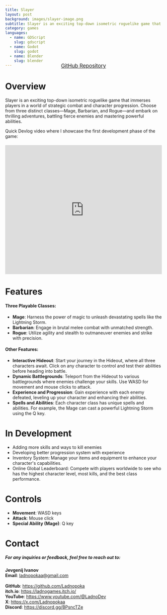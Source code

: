 ```yaml
---
title: Slayer
layout: post
background: images/slayer-image.png
subtitle: Slayer is an exciting top-down isometric roguelike game that immerses players in a world of strategic combat and character progression.
category: games
languages: 
  - name: GDScript
    slug: gdscript
  - name: Godot
    slug: godot
  - name: Blender
    slug: blender
---
```


<div style="text-align: center; margin-top: -30px; margin-bottom: 25px; scale: 1">
  <a href="https://github.com/Ladnopoka/3D-Slayer" target="_blank" class="btn btn-primary" style="padding: 10px 20px; font-size: 1.2em;">GitHub Repository</a>
</div>

# Overview
Slayer is an exciting top-down isometric roguelike game that immerses players in a world of strategic combat and character progression. Choose from three distinct classes—Mage, Barbarian, and Rogue—and embark on thrilling adventures, battling fierce enemies and mastering powerful abilities.

Quick Devlog video where I showcase the first development phase of the game:
<div style="display: flex; justify-content: center; align-items: center; margin: 20px 0;">
    <iframe width="660" height="415" src="https://www.youtube.com/embed/NKe8HLG3dlM?si=mKYGMW_STigP3nRy" 
        title="Slayer Game Demo" 
        frameborder="0" 
        allow="accelerometer; autoplay; clipboard-write; encrypted-media; gyroscope; picture-in-picture; web-share" 
        referrerpolicy="strict-origin-when-cross-origin" 
        allowfullscreen>
    </iframe>
</div>

# Features
#### Three Playable Classes:
* **Mage**: Harness the power of magic to unleash devastating spells like the Lightning Storm.<br>
* **Barbarian**: Engage in brutal melee combat with unmatched strength.<br>
* **Rogue**: Utilize agility and stealth to outmaneuver enemies and strike with precision.<br>

#### Other Features:
* **Interactive Hideout**: Start your journey in the Hideout, where all three characters await. Click on any character to control and test their abilities before heading into battle.<br>
* **Dynamic Battlegrounds**: Teleport from the Hideout to various battlegrounds where enemies challenge your skills. Use WASD for movement and mouse clicks to attack.<br>
* **Experience and Progression**: Gain experience with each enemy defeated, leveling up your character and enhancing their abilities.<br>
* **Spells and Abilities**: Each character class has unique spells and abilities. For example, the Mage can cast a powerful Lightning Storm using the Q key.<br>

# In Development
* Adding more skills and ways to kill enemies
* Developing better progression system with experience
* Inventory System: Manage your items and equipment to enhance your character's capabilities.
* Online Global Leaderboard: Compete with players worldwide to see who has the highest character level, most kills, and the best class performance.<br>

# Controls
* **Movement**: WASD keys <br>
* **Attack**: Mouse click <br>
* **Special Ability (Mage)**: Q key <br>

# Contact
##### For any inquiries or feedback, feel free to reach out to:

**Jevgenij Ivanov** <br>
**Email**: ladnopokaa@gmail.com <br><br>
**GitHub**: https://github.com/Ladnopoka <br>
**itch.io**: https://ladnogames.itch.io/ <br>
**YouTube**: https://www.youtube.com/@LadnoDev <br>
**X**: https://x.com/Ladnopokaa <br>
**Discord**: https://discord.gg/BPsncTZe
